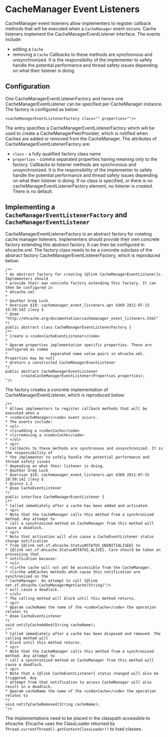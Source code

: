 ---
---
# CacheManager Event Listeners





CacheManager event listeners allow implementers to register callback
methods that will be executed when a `CacheManager` event occurs. Cache listeners
implement the CacheManagerEventListener interface.
The events include:
* adding a `Cache`
* removing a `Cache`
Callbacks to these methods are synchronous and unsynchronized. It is
the responsibility of the implementer to safely handle the potential
performance and thread safety issues depending on what their listener
is doing.


## Configuration

One CacheManagerEventListenerFactory and hence one CacheManagerEventListener can be specified per CacheManager instance.
The factory is configured as below:

~~~
<cacheManagerEventListenerFactory class="" properties=""/>
~~~

The entry specifies a CacheManagerEventListenerFactory which will be used to
create a CacheManagerPeerProvider, which is notified when Caches are
added or removed from the CacheManager.
The attributes of CacheManagerEventListenerFactory are:
* `class` - a fully qualified factory class name
* `properties` - comma separated properties having meaning only to the factory.
Callbacks to listener methods are synchronous and unsynchronized. It is
the responsibility of the implementer to safely handle the potential
performance and thread safety issues depending on what their listener
is doing.
If no class is specified, or there is no cacheManagerEventListenerFactory element, no listener is created. There
is no default.

## Implementing a `CacheManagerEventListenerFactory` and `CacheManagerEventListener`

CacheManagerEventListenerFactory is an abstract factory for creating
cache manager listeners. Implementers should provide their own concrete
factory extending this abstract factory. It can then be configured in
ehcache.xml.
The factory class needs to be a concrete subclass of the abstract
factory CacheManagerEventListenerFactory, which is reproduced below:

    /**
    * An abstract factory for creating {@link CacheManagerEventListener}s. Implementers should
    * provide their own concrete factory extending this factory. It can then be configured in
    * ehcache.xml
    *
    * @author Greg Luck
    * @version $Id: cachemanager_event_listeners.apt 4369 2011-07-15 19:59:14Z ilevy $
    * @see "http://ehcache.org/documentation/cachemanager_event_listeners.html"
    */
    public abstract class CacheManagerEventListenerFactory {
    /**
    * Create a <code>CacheEventListener</code>
    *
    * @param properties implementation specific properties. These are configured as comma
    *                   separated name value pairs in ehcache.xml. Properties may be null
    * @return a constructed CacheManagerEventListener
    */
    public abstract CacheManagerEventListener
           createCacheManagerEventListener(Properties properties);
    "/>

The factory creates a concrete implementation of CacheManagerEventListener, which is reproduced below:

    /**
    * Allows implementers to register callback methods that will be executed when a
    * <code>CacheManager</code> event occurs.
    * The events include:
    * <ol>
    * <li>adding a <code>Cache</code>
    * <li>removing a <code>Cache</code>
    * </ol>
    * <p/>
    * Callbacks to these methods are synchronous and unsynchronized. It is the responsibility of
    * the implementer to safely handle the potential performance and thread safety issues
    * depending on what their listener is doing.
    * @author Greg Luck
    * @version $Id: cachemanager_event_listeners.apt 4369 2011-07-15 19:59:14Z ilevy $
    * @since 1.2
    * @see CacheEventListener
    */
    public interface CacheManagerEventListener {
    /**
    * Called immediately after a cache has been added and activated.
    * <p/>
    * Note that the CacheManager calls this method from a synchronized method. Any attempt to
    * call a synchronized method on CacheManager from this method will cause a deadlock.
    * <p/>
    * Note that activation will also cause a CacheEventListener status change notification
    * from {@link net.sf.ehcache.Status#STATUS_UNINITIALISED} to
    * {@link net.sf.ehcache.Status#STATUS_ALIVE}. Care should be taken on processing that
    * notification because:
    * <ul>
    * <li>the cache will not yet be accessible from the CacheManager.
    * <li>the addCaches methods whih cause this notification are synchronized on the
    * CacheManager. An attempt to call {@link net.sf.ehcache.CacheManager#getCache(String)"/>
    * will cause a deadlock.
    * </ul>
    * The calling method will block until this method returns.
    * <p/>
    * @param cacheName the name of the <code>Cache</code> the operation relates to
    * @see CacheEventListener
    */
    void notifyCacheAdded(String cacheName);
    /**
    * Called immediately after a cache has been disposed and removed. The calling method will
    * block until this method returns.
    * <p/>
    * Note that the CacheManager calls this method from a synchronized method. Any attempt to
    * call a synchronized method on CacheManager from this method will cause a deadlock.
    * <p/>
    * Note that a {@link CacheEventListener} status changed will also be triggered. Any
    * attempt from that notification to access CacheManager will also result in a deadlock.
    * @param cacheName the name of the <code>Cache</code> the operation relates to
    */
    void notifyCacheRemoved(String cacheName);
    "/>

The implementations need to be placed in the classpath accessible to
ehcache. Ehcache uses the ClassLoader returned by `Thread.currentThread().getContextClassLoader()`
to load classes.
